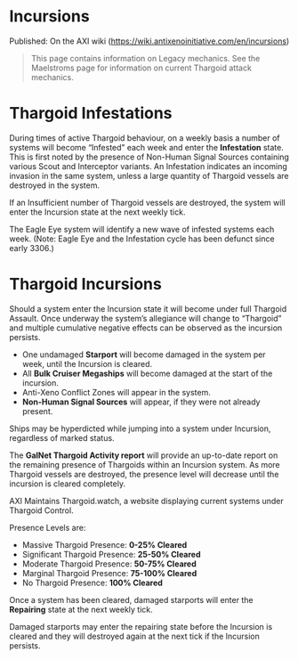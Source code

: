# Incursions

Published: On the AXI wiki (https://wiki.antixenoinitiative.com/en/incursions)

> 
> This page contains information on Legacy mechanics. See the Maelstroms page for information on current Thargoid attack mechanics.

# Thargoid Infestations
 
During times of active Thargoid behaviour, on a weekly basis a number of systems will become “Infested” each week and enter the **Infestation** state. This is first noted by the presence of Non-Human Signal Sources containing various Scout and Interceptor variants. An Infestation indicates an incoming invasion in the same system, unless a large quantity of Thargoid vessels are destroyed in the system.
 
If an Insufficient number of Thargoid vessels are destroyed, the system will enter the Incursion state at the next weekly tick.
 
The Eagle Eye system will identify a new wave of infested systems each week. (Note: Eagle Eye and the Infestation cycle has been defunct since early 3306.)
 
# Thargoid Incursions
 
Should a system enter the Incursion state it will become under full Thargoid Assault. Once underway the system’s allegiance will change to “Thargoid” and multiple cumulative negative effects can be observed as the incursion persists.
 
- One undamaged **Starport** will become damaged in the system per week, until the Incursion is cleared.
- All **Bulk Cruiser Megaships** will become damaged at the start of the incursion.
- Anti-Xeno Conflict Zones will appear in the system.
- **Non-Human Signal Sources** will appear, if they were not already present.

Ships may be hyperdicted while jumping into a system under Incursion, regardless of marked status.
 
The **GalNet Thargoid Activity report** will provide an up-to-date report on the remaining presence of Thargoids within an Incursion system. As more Thargoid vessels are destroyed, the presence level will decrease until the incursion is cleared completely.
 
AXI Maintains Thargoid.watch, a website displaying current systems under Thargoid Control.
 
Presence Levels are:

- Massive Thargoid Presence: **0-25% Cleared**
- Significant Thargoid Presence: **25-50% Cleared**
- Moderate Thargoid Presence: **50-75% Cleared**
- Marginal Thargoid Presence: **75-100% Cleared**
- No Thargoid Presence: **100% Cleared**

Once a system has been cleared, damaged starports will enter the **Repairing** state at the next weekly tick.
 
Damaged starports may enter the repairing state before the Incursion is cleared and they will destroyed again at the next tick if the Incursion persists.
